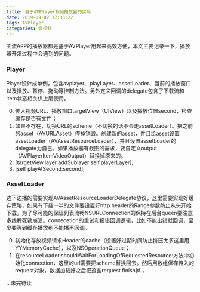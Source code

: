```yaml
---
title: 基于AVPlayer视频播放器的实现
date: 2019-09-02 17:33:22
tags: AVPlayer
categories: 音视频
---
```


主流APP的播放器都是基于AVPlayer用起来高效方便，本文主要记录一下，播放器开发过程中会遇到的问题。

### Player
Player设计成单例，包含avplayer、playLayer、assetLoader、当前的播放窗口以及播放、暂停、拖动等控制方法。另外定义回调的delegate包含了下载流和item状态相关供上层使用。

0. 传入视频URL、播放窗口targetView（UIView）以及播放位置second，检查缓存是否有文件；
1. 如果不存在，切换URL的scheme（不切换的话不会走assetLoader）。把之前的asset（AVURLAsset）停掉销毁。创建新的asset，并且给asset设置assetLoader（AVAssetResourceLoader），并且设置assetLoader的delegate为自己。如果播放器有截图的需求，要自定义output（AVPlayerItemVideoOutput）替换掉原来的。
2. [targetView.layer addSublayer:self.playerLayer];
3. [self playAtSecond:second];

### AssetLoader

边下边播的需要实现AVAssetResourceLoaderDelegate协议，这里需要实现好缓存策略，如果有下载一半的文件要设置好http header的Range参数防止从头开始下载。为了尽可能的保证列表流畅NSURLConnection的保持在后台queen要注意多线程死锁崩溃。connecetion的重试和报错回调逻辑，比如不能出错就回调，至少要等到缓存播放到不能播再回调。


0. 初始化存放视频请求Header的cache（设置好过期时间防止挤压太多这里用YYMemoryCache），以及NSOperationQueue；
1. 在resourceLoader:shouldWaitForLoadingOfRequestedResource:方法中初始化connection，这里的url需要把scheme替换回去。然后用数组保存传入的request对象，数据加载好之后把这些request finish掉；

...未完待续

